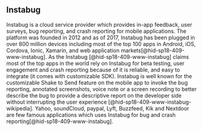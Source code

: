 Instabug
--------

Instabug is a cloud service provider which provides in-app feedback,
user surveys, bug reporting, and crash reporting for mobile
applications. The platform was founded in 2012 and as of 2017, Instabug
has been plugged in over 800 million devices including most of the top
100 apps in Android, iOS, Cordova, Ionic, Xamarin, and web application
markets[@hid-sp18-409-www-instabug]. As the
Instabug [@hid-sp18-409-www-instabug] claims most of the top apps in the
world rely on Instabug for beta testing, user engagement and crash
reporting because of it is reliable, and easy to integrate (it comes
with customizable SDK). Instabug is well known for the customizable
Shake to Send feature on the mobile app to invoke the bug reporting,
annotated screenshots, voice note or a screen recording to better
describe the bug to provide a descriptive report on the developer side
without interrupting the user experience
[@hid-sp18-409-www-instabug-wikipedia]. Yahoo, soundCloud, paypal, Lyft,
Buzzfeed, Kik and Nextdoor are few famous applications which uses
Instabug for bug and crash reporting[@hid-sp18-409-www-instabug].

